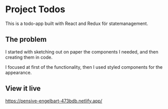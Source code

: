# Project Todos

This is a todo-app built with React and Redux för statemanagement.

## The problem

I started with sketching out on paper the components I needed, and then creating them in code.

I focused at first of the functionality, then I used styled components for the appearance.

## View it live

https://pensive-engelbart-473bdb.netlify.app/
